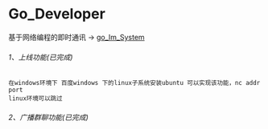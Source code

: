 # Go_Developer
基于网络编程的即时通讯 -> [go_Im_System](https://github.com/heqiang/Go_Developer/tree/master/go_Im_System)  


###### 1、上线功能(已完成)
    在windows环境下 百度windows 下的linux子系统安装ubuntu 可以实现该功能，nc addr  port
    linux环境可以跳过 
###### 2、广播群聊功能(已完成)
